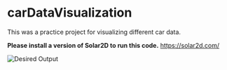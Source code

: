 # carDataVisualization
This was a practice project for visualizing different car data.

<b>Please install a version of Solar2D to run this code.</b>
https://solar2d.com/

![Desired Output](https://github.com/chrisWyble/dataVisualizationUsingSolar2D/raw/master/bouncingBalls.gif)

